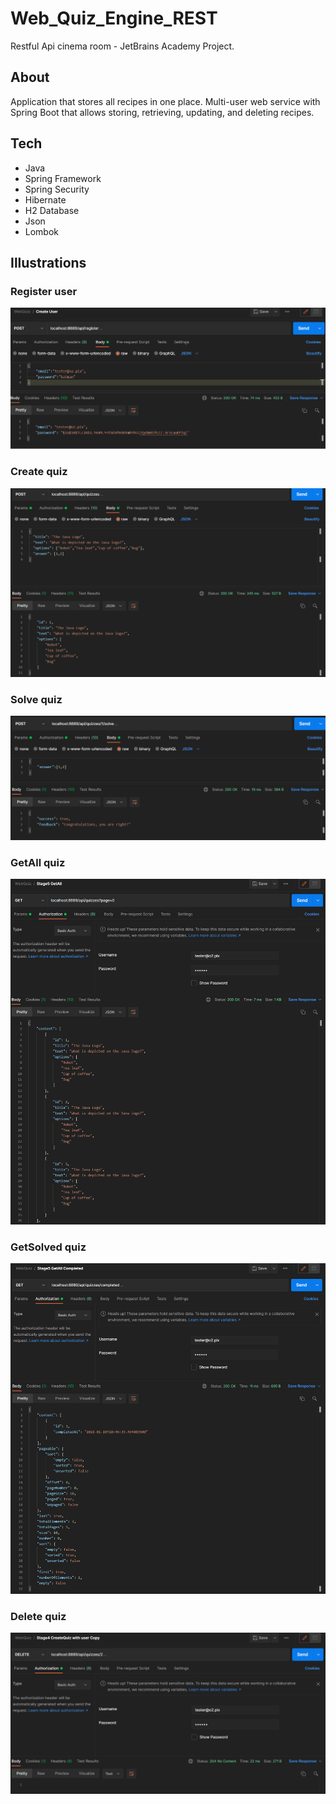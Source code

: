 # Web_Quiz_Engine_REST
Restful Api cinema room - JetBrains Academy Project.

## About
Application that stores all recipes in one place. Multi-user web service with Spring Boot that allows storing, retrieving, updating, and deleting recipes.

## Tech
- Java
- Spring Framework
- Spring Security
- Hibernate
- H2 Database
- Json
- Lombok

## Illustrations

### Register user
![](screenshot/register.png)

### Create quiz
![](screenshot/createQuiz.png)

### Solve quiz
![](screenshot/solveQuiz.png)

### GetAll quiz
![](screenshot/getAllQuiz.png)

### GetSolved quiz
![](screenshot/getAllCompletedQuiz.png)

### Delete quiz
![](screenshot/deleteQuiz.png)

